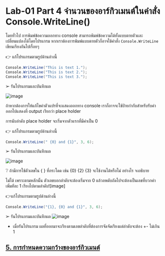 # Lab-01 Part 4 จำนวนของอาร์กิวเมนต์ในคำสั่ง Console.WriteLine()

โดยทั่วไป การพิมพ์ข้อความออกทาง console สามารถพิมพ์ข้อความได้ทั้งแบบตายตัวและเปลี่ยนแปลงได้โดยโปรแกรม หากเราต้องการพิมพ์แบบตายตัวก็อาจใช้คำสั่ง `Console.WriteLine` เขียนเรียงกันไปเรื่อยๆ 

👉 แก้โปรแกรมตามรูปด้านล่างนี้

```csharp
Console.WriteLine("This is text 1.");
Console.WriteLine("This is text 2.");
Console.WriteLine("This is text 3.");
```

➢ รันโปรแกรมและบันทึกผล

![image](https://github.com/Poramat45/Week-02/assets/115066249/a2657cfe-8e44-409d-a059-47be60929221)

ถ้าหากต้องการให้แก้ไขค่าตัวแปรที่จะแสดงออกทาง console เราก็อาจจะใช้ป้ายกำกับสำหรับรับค่าออกไปแสดงที่ output เรียกว่า place holder

การนับลำดับ place holder จะเริ่มจากตัวแรกที่มีค่าเป็น 0

👉 แก้โปรแกรมตามรูปด้านล่างนี้

```csharp
Console.WriteLine(" {0} and {1}", 3, 6);
```

➢ รันโปรแกรมและบันทึกผล

![image](https://github.com/Poramat45/Week-02/assets/115066249/f38cfc49-77bb-48ca-8cd7-901f322e54f5)


❔ ถ้ามีการใช้ตัวเลขใน { } ที่กระโดด เช่น {0} {2} {3} จะใช้งานได้หรือไม่ อย่างไร จงอธิบาย

ไม่ได้ เพราะตามหลักนั้น ตัวเลขบอกลำดับจะต้องเริ่มจาก 0 แล้วลพดับถัดไปจะต้องเป็นเลขที่บวกค่าเพิ่มทีละ 1 เรียงไปตามลำดับ![image]

👉แก้โปรแกรมตามรูปด้านล่างนี้

```csharp
Console.WriteLine("{1}, {0} and {1}", 3, 6);
```

➢ รันโปรแกรมและบันทึกผล
![image](https://github.com/Poramat45/Week-02/assets/115066249/2a8c9ed0-33c4-4d1f-addf-061d699f204f)

- เมื่อรันโปรแกรม ผลที่ออกมาจะเรียงตามเลขลำดับที่ต้องการจัดจัดเรียงแต่ลำดับจะต้อง +- ไม่เกิน 1

## [5. การกำหนดความกว้างของอาร์กิวเมนต์](./Lab-01-part-5-7.md)
